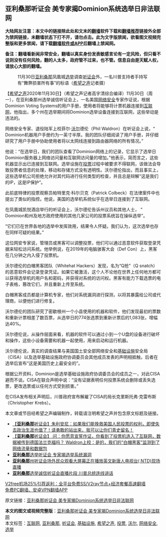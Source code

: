  <h2>亚利桑那听证会 美专家揭Dominion系统选举日非法联网</h2> <p class="notice"><b>大陆网友注意：本文中的链接除此处和文末的<a href="https://github.com/bannedbook/fanqiang" >翻墙</a>软件下载和<a href="https://github.com/killgcd/justmysocks/blob/master/README.md">翻墙推荐</a>链接外全部为禁网链接，未翻墙状态下打不开，请勿点击。此为文字版禁闻，欲看图文视频完整版和更多禁闻，请下载<a href="https://github.com/bannedbook/fanqiang">翻墙软件或APP</a>后翻墙上禁闻网。</p><p>备注：翻墙看新闻非常安全，翻墙以真实身份发表敏感言论有一定风险，但只看不说则没有任何风险，翻的人太多，政府管不过来，也不管。信息自由是天赋人权，请放心大胆的翻墙。</b></p>  <div class="entry"> <figure><figcaption>11月30日<a href="https://www.bannedbook.org/bnews/tag/%e4%ba%9a%e5%88%a9%e6%a1%91%e9%82%a3/" class="st_tag internal_tag" rel="tag" title="标签 亚利桑那 下的日志">亚利桑那</a>凤凰城<a href="https://www.bannedbook.org/bnews/tag/%e9%80%89%e4%b8%be/" class="st_tag internal_tag" rel="tag" title="标签 选举 下的日志">选举</a>调查<a href="https://www.bannedbook.org/bnews/tag/%e5%90%ac%e8%af%81%e4%bc%9a/" class="st_tag internal_tag" rel="tag" title="标签 听证会 下的日志">听证会</a>外，一名川普支持者手持写有“舞弊损害所有事”的标语（<a href="https://www.bannedbook.org/bnews/tag/%e5%b8%8c%e6%9c%9b%e4%b9%8b%e5%a3%b0/" class="st_tag internal_tag" rel="tag" title="标签 希望之声 下的日志">希望之声</a>记者摄）</figcaption></figure> <p>【<span class='wp_keywordlink_affiliate'><a href="https://www.soundofhope.org" title="希望之声" target="_blank">希望之声</a></span>2020年11月30日】（希望之声记者高宇清综合编译）11月30日（周一），在亚利桑那州选举诚信听证会上，一名美国<a href="https://www.bannedbook.org/bnews/tag/%e7%bd%91%e7%bb%9c%e5%ae%89%e5%85%a8/" class="st_tag internal_tag" rel="tag" title="标签 网络安全 下的日志">网络安全</a>专家作证说，根据Dominion Voting Systems的用户手册，使用者将能够将计票机器连接到<a href="https://www.bannedbook.org/bnews/tag/%e4%ba%92%e8%81%94%e7%bd%91/" class="st_tag internal_tag" rel="tag" title="标签 互联网 下的日志">互联网</a>，他指出，多个州在选举期间将Dominion选举设备连接到互联网，这些举动是违法的。</p> <p>网络安全专家、退役陆军上校菲尔‧<a href="https://www.bannedbook.org/bnews/tag/%E6%B2%83%E5%B0%94/" class="st_tag internal_tag" rel="tag" title="标签 沃尔 下的日志">沃尔</a>德伦（Phil Waldron）在听证会上说，“ Dominion机器用户手册约为一英寸半厚。我的团队仔细阅读了用户手册，并仔细研究了用户手册中协助使用者将以太网线连接到路由器网络的所有情况。”</p> <p>他说：“在选举日，我们的团队查看了Dominion网络上的记录，它显示了选举日Dominion服务器上网络访问量和互联网访问量的增加。”他表示，简而言之，这些机器显示出已连接到互联网。选举设施在<a href="https://www.bannedbook.org/bnews/tag/%E6%8A%95%E7%A5%A8/" class="st_tag internal_tag" rel="tag" title="标签 投票 下的日志">投票</a>过程中被要求不得联网，该做法会导致投票者信息的处理，移动和存储方式没有透明性。沃尔德伦指出，而且事实上，这些选举机公司拒绝允许对其代码进行任何类型的检查，并且总是辩解“这是我们的IP，这是IP保护”。</p> <p>此前底特律的投票观察员帕特里克·科尔贝克（Patrick Colbeck）在法律案件中也提出了类似的指控。他说，美国的选举机系统似乎在选举日连接到了互联网。</p>  <p>在凤凰城凯悦酒店举行的听证会上，沃尔德伦告​​诉州议员和其他人士， “ Dominion和州及地方政府使用的其他几家公司的投票系统旨在操纵选举”。</p> <p>“它们已在世界各地的选举中发挥效用，结果令人怀疑。我们认为，这次选举也存在同样可疑的结果。”</p> <p>这位网安专家说，管理员或黑客可以调整投票，他们可以通过恶意软件获取登录凭据来轻松访问系统。他举例说，在2019年的电脑骇客大会（Def Con）上，黑客在几分钟之内入侵了投票机。</p> <p>沃尔德伦的白帽黑客团队（Whitehat Hackers）发现，名为“Q抢”（Q snatch）的恶意软件会记录登录凭证。如果它被激活，这个人不论他在世界上任何地方都可以获得选举机的用户名和密码，并获得对系统的访问权。黑客有能力下载选票的电子表格，篡改它们，并且重新上传至系统。</p>  <p>白帽黑客成员都是计算机专家，他们对系统漏洞进行探测，以将其暴露给公司或代理商，以便他们进行修复。</p> <p>沃尔德伦的团队研究了密歇根州一个小县使用的机器和软件，他们发现最初的票数和重新计票相差了数百票，从选举日的774张选票到重新计票后的1,083张，增幅达40%。</p> <p>沃尔德伦说，从操作层面来看，机器的软件可以通过小到一个U盘的设备进行破坏和操作，这些小设备需要和机器一起使用，用来启动和运行机器。</p> <p>沃尔德伦说，真实的调查结果与美国国土安全部网络安全和<a href="https://www.bannedbook.org/bnews/tag/%E5%9F%BA%E7%A1%80%E8%AE%BE%E6%96%BD/" class="st_tag internal_tag" rel="tag" title="标签 基础设施 下的日志">基础设施</a>安全局（CISA）以及选举基础设施政府协调委员会其他成员发表的声明相抵触，后者在选举后宣布“这是美国历史上最安全的”。</p>  <p>根据公开资料，Dominion是选举基础设施政府协调委员会的成员之一，对此CISA避而不谈。CISA在联合声明中说：“没有证据表明任何投票系统会删除或丢失选票，更改选票或以任何方式受到损害。”</p> <p>在CISA发布相关声明后，川普政府宣布解雇了CISA的局长克里斯托弗‧克雷布斯（Christopher Krebs）。</p> <p>本文章或节目经希望之声编辑制作，转载请注明希望之声并包含原文标题及链接。</p> <ul class='op-related-articles' title='相关阅读'> <li><a href='https://www.bannedbook.org/bnews/bannedvideo/20201201/1439969.html' target='_blank'>【<b>亚利桑那</b>听证会】朱利安尼：如果我们能挽救美国人民投票的权利，即使失去政治生涯也值了！请勇敢的站出来，我可以让你们青史留名！</a></li> <li><a href='https://www.bannedbook.org/bnews/bannedvideo/20201201/1439968.html' target='_blank'>【<b>亚利桑那</b>听证会】 问：你愿意宣誓作证，你看到了投票机连入了互联网，数据被传到德国法兰克福吗？ Waldron上校：是的，我们的“白帽黑客”监测到了网络流量和数据包</a></li> <li><a href='https://www.bannedbook.org/bnews/bannedvideo/20201201/1439945.html' target='_blank'><b>亚利桑那</b>选举听证会 专家揭选举系统漏洞</a></li> <li><a href='https://www.bannedbook.org/bnews/bannedvideo/20201201/1439929.html' target='_blank'><b>亚利桑那</b>州听证会场外民众观看大屏幕正在播放英文新唐人电视台( NTD)现场直播</a></li> <li><a href='https://www.bannedbook.org/bnews/bannedvideo/20201201/1439919.html' target='_blank'><b>亚利桑那</b>选举诚信听证会直播片段  川普总统连线讲话</a></li> </ul> <p class="texttj"> <a href="https://github.com/bannedbook/fanqiang/wiki/V2ray%E6%9C%BA%E5%9C%BA" target="_blank">V2free机场25%引荐返利：全平台免费SS/V2ray节点+经济套餐高速翻墙</a><br/> <a href="https://github.com/bannedbook/fanqiang/wiki/%E7%A6%81%E9%97%BB%E7%BD%91%E5%AE%89%E5%8D%93%E7%BF%BB%E5%A2%99%E6%96%B0%E9%97%BBAPP" target="_blank">免费PC翻墙、安卓VPN翻墙APP</a></p><p>原文链接：<a class="src_link"  href="https://www.soundofhope.org/post/448681" target="_blank">亚利桑那听证会 美专家揭Dominion系统选举日非法联网</a></p> <a name='sharetosocial'></a>       <div><b>本文的图文或视频完整版</b>：<a href='https://www.bannedbook.org/bnews/comments/20201201/1439970.html'>亚利桑那听证会 美专家揭Dominion系统选举日非法联网</a></div>  </div><!--END ENTRY--> <div class="postfooter"> <div>本文标签：<a href="https://www.bannedbook.org/bnews/tag/%e4%ba%92%e8%81%94%e7%bd%91/" rel="tag">互联网</a>, <a href="https://www.bannedbook.org/bnews/tag/%e4%ba%9a%e5%88%a9%e6%a1%91%e9%82%a3/" rel="tag">亚利桑那</a>, <a href="https://www.bannedbook.org/bnews/tag/%e5%90%ac%e8%af%81%e4%bc%9a/" rel="tag">听证会</a>, <a href="https://www.bannedbook.org/bnews/tag/%E5%9F%BA%E7%A1%80%E8%AE%BE%E6%96%BD/" rel="tag">基础设施</a>, <a href="https://www.bannedbook.org/bnews/tag/%e5%b8%8c%e6%9c%9b%e4%b9%8b%e5%a3%b0/" rel="tag">希望之声</a>, <a href="https://www.bannedbook.org/bnews/tag/%E6%8A%95%E7%A5%A8/" rel="tag">投票</a>, <a href="https://www.bannedbook.org/bnews/tag/%E6%B2%83%E5%B0%94/" rel="tag">沃尔</a>, <a href="https://www.bannedbook.org/bnews/tag/%e7%bd%91%e7%bb%9c%e5%ae%89%e5%85%a8/" rel="tag">网络安全</a>, <a href="https://www.bannedbook.org/bnews/tag/%e9%80%89%e4%b8%be/" rel="tag">选举</a></div>  </div><!--END POSTFOOTER--> 